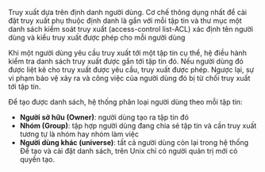 Truy xuất dựa trên định danh người dùng. Cơ chế thông dụng nhất để cài đặt truy xuất phụ thuộc định danh là gắn với mỗi tập tin và thư mục một danh sách kiểm soát truy xuất (access-control list-ACL) xác định tên người dùng và kiểu truy xuất được phép cho mỗi người dùng

Khi một người dùng yêu cầu truy xuất tới một tập tin cụ thể, hệ điều hành kiểm tra danh sách truy xuất được gắn tới tập tin đó. Nếu người dùng đó được liệt kê cho truy xuất được yêu cầu, truy xuất được phép. Ngược lại, sự vi phạm bảo vệ xảy ra và công việc của người dùng đó bị từ chối truy xuất tới tập tin.

Để tạo được danh sách, hệ thống phân loại người dùng theo mỗi tập tin:

* **Người sở hữu (Owner)**: người dùng tạo ra tập tin đó
* **Nhóm (Group)**: tập hợp người dùng đang chia sẻ tập tin và cần truy xuất tương tự là nhóm hay nhóm làm việc
* **Người dùng khác (universe)**: tất cả người dùng còn lại trong hệ thống
Để tạo và cài đặt danh sách, trên Unix chỉ có người quản trị mới có quyền tạo.